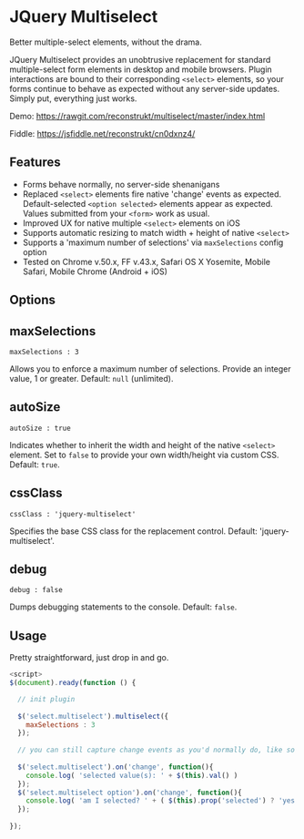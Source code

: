 JQuery Multiselect 
==================================

Better multiple-select elements, without the drama.

JQuery Multiselect provides an unobtrusive replacement for standard multiple-select form elements in desktop and mobile browsers. Plugin interactions are bound to their corresponding `<select>` elements, so your forms continue to behave as expected without any server-side updates. Simply put, everything just works.

Demo: https://rawgit.com/reconstrukt/multiselect/master/index.html 

Fiddle: https://jsfiddle.net/reconstrukt/cn0dxnz4/


Features
--------

 - Forms behave normally, no server-side shenanigans 
 - Replaced `<select>` elements fire native 'change' events as expected. Default-selected `<option selected>` elements appear as expected. Values submitted from your `<form>` work as usual.
 - Improved UX for native multiple `<select>` elements on iOS 
 - Supports automatic resizing to match width + height of native `<select>`  
 - Supports a 'maximum number of selections' via `maxSelections` config option
 - Tested on Chrome v.50.x, FF v.43.x, Safari OS X Yosemite, Mobile Safari, Mobile Chrome (Android + iOS)

Options
-------

## maxSelections

    maxSelections : 3 

Allows you to enforce a maximum number of selections. Provide an integer value, 1 or greater. Default: `null` (unlimited). 

## autoSize

    autoSize : true
 
Indicates whether to inherit the width and height of the native `<select>` element. Set to `false` to provide your own width/height via custom CSS. Default: `true`. 

## cssClass

    cssClass : 'jquery-multiselect'
 
Specifies the base CSS class for the replacement control. Default: 'jquery-multiselect'. 

## debug

    debug : false

Dumps debugging statements to the console. Default: `false`. 

Usage
-----

Pretty straightforward, just drop in and go.

```javascript
<script>
$(document).ready(function () {

  // init plugin
  
  $('select.multiselect').multiselect({
    maxSelections : 3
  });
  
  // you can still capture change events as you'd normally do, like so
  
  $('select.multiselect').on('change', function(){
    console.log( 'selected value(s): ' + $(this).val() )
  });
  $('select.multiselect option').on('change', function(){
    console.log( 'am I selected? ' + ( $(this).prop('selected') ? 'yes' : 'no' ) )
  });
  
});
```

